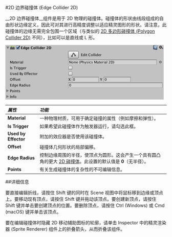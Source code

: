 #2D 边界碰撞体 (Edge Collider 2D)

__2D 边界碰撞体__组件是用于 2D 物理的碰撞体。碰撞体的形状由线段组成的自由形状边缘定义，因此可对其进行高精度调整以适应精灵图形的形状。请注意，此碰撞体的边缘无需完全包围一个区域（与类似的 [2D 多边形碰撞体 (Polygon Collider 2D)](class-PolygonCollider2D.html) 不同），比如可以是直线或 L 形。

![](../uploads/Main/EdgeCollider2DInspector.png) 

|**_属性_** |**_功能_** |
|:---|:---|
|__Material__ |一种物理材质，可用于确定碰撞的属性（例如摩擦和弹性）。 |
|__Is Trigger__ |如果希望此碰撞体作为触发器运行，请勾选此框。 |
|__Used by Effector__ |附加的效应器是否使用该碰撞体。 |
|__Offset__ |碰撞体几何形状的局部偏移。 |
| __Edge Radius__| 控制边缘周围的半径，使顶点为圆形。这会产生一个具有圆凸角的更大 [2D 碰撞体](Collider2D.html)。此设置的默认值是 __0__（无半径）。|
|__Points__ |有关生成碰撞体的复杂性的不可编辑信息。 |

##详细信息

要直接编辑折线，请按住 Shift 键的同时在 Scene 视图中将鼠标移到边缘或顶点上。要移动现有顶点，请按住 Shift 键并拖动该顶点。要创建新顶点，请按住 Shift 键并单击要创建顶点的位置。要删除顶点，请按住 Ctrl (Windows) 或 Cmd (macOS) 键并单击该顶点。

要在编辑碰撞体时隐藏 2D 移动辅助图标的轮廓，请单击 Inspector 中的精灵渲染器 (Sprite Renderer) 组件上的折叠箭头，从而折叠该组件。
